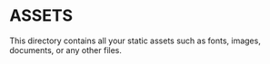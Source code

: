 # ASSETS

This directory contains all your static assets such as fonts, images, documents, or any other files.

